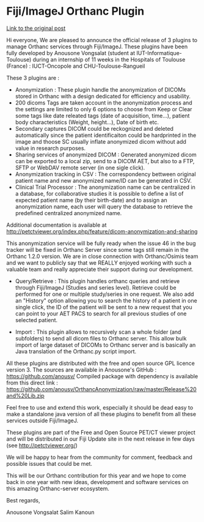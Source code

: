 Fiji/ImageJ Orthanc Plugin
==========================

[Link to the original post](https://groups.google.com/d/msg/orthanc-users/zX5BgdqhISo/a69FSFYqAwAJ)


Hi everyone,
We are pleased to announce the official release of 3 plugins to manage Orthanc services through Fiji/ImageJ.
These plugins have been fully developed by Anousone Vongsalat (student at IUT-Informatique-Toulouse)  during an internship of 11 weeks in the Hospitals of Toulouse (France) : IUCT-Oncopole and CHU-Toulouse-Rangueil


These 3 plugins are :

 * Anonymization : These plugin handle the anonymization of DICOMs stored in Orthanc with a design dedicated for efficiency and usability.
 * 200 dicoms Tags are taken account in the anonymization process and the settings are limited to only 6 options to choose from Keep or Clear some tags like date releated tags (date of acquisition, time...), patient body characteristics (Weight, height...), Date of birth etc.
 * Secondary captures DICOM could be reckognized and deleted automatically since the patient identificaiton could be hardprinted in the image and thoose SC usually inflate anonymized dicom without add value in research purposes.
 * Sharing services of anonymized DICOM : Generated anonymized dicom can be exported to a local zip, send to a DICOM AET, but also to a FTP, SFTP or WebDAV remote server (in one sigle click).
 * Anonymization tracking in CSV : The correspondency bettween original patient name and new anonymized name/ID can be generated in CSV.
 * Clinical Trial Processor : The anonymization name can be centralized in a database, for collaborative studies it is possible to define a list of expected patient name (by their birth-date) and to assign an anonymization name, each user will query the database to retrieve the predefined centralized anonymized name.

Additional documentation is available at http://petctviewer.org/index.php/feature/dicom-anonymization-and-sharing

This anonymization service will be fully ready when the issue 46 in the bug tracker will be fixed in Orthanc Server since some tags still remain in the Orthanc 1.2.0 version. 
We are in close connection with Orthanc/Osimis team and we want to publicly say that we REALLY enjoyed working with such a valuable team and really appreciate their support during our development.

 * Query/Retrieve : This plugin handles orthanc queries and retrieve through Fiji/ImageJ (Studies and series level).
Retrieve could be performed for one or multiple study/series in one request.
We also add an "History" option allowing you to search the history of a patient in one single click, the ID of the patient will be sent to a new request that you can point to your AET PACS to search for all previous studies 
of one selected patient.

 * Import : This plugin allows to recursively scan a whole folder (and subfolders) to send all dicom files to Orthanc server. This allow bulk import of large dataset of DICOMs to Orthanc server and is basically an Java translation of the Orthanc.py script import.


All these plugins are distributed with the free and open source GPL licence version 3.
The sources are available in Anousone's GitHub : https://github.com/anousv/
Compiled package with dependency is available from this direct link : https://github.com/anousv/OrthancAnonymization/raw/master/Release%20and%20Lib.zip


Feel free to use and extend this work, especially it should be dead easy to make a standalone java version of all these plugins to benefit from all these services outside Fiji/ImageJ.


These plugins are part of the Free and Open Source PET/CT viewer project and will be distributed in our Fiji Update site in the next release in few days (see http://petctviewer.org/)


We will be happy to hear from the community for comment, feedback and possible issues that could be met.


This will be our Orthanc contribution for this year and we hope to come back in one year with new ideas, development and software services on this amazing Orthanc-server ecosystem.


Best regards,

Anousone Vongsalat
Salim Kanoun
